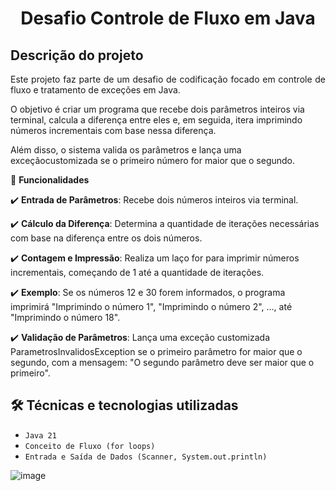 <h1 align="center"> Desafio Controle de Fluxo em Java </h1>

## Descrição do projeto

<p align="justify">
Este projeto faz parte de um desafio de codificação focado em controle de fluxo e tratamento de exceções em Java.

O objetivo é criar um programa que recebe dois parâmetros inteiros via terminal, calcula a diferença entre eles e, em seguida, itera imprimindo números incrementais com base nessa diferença. 

Além disso, o sistema valida os parâmetros e lança uma exceçãocustomizada se o primeiro número for maior que o segundo.</p>


🚀 **Funcionalidades**

:heavy_check_mark: **Entrada de Parâmetros**: Recebe dois números inteiros via terminal.

:heavy_check_mark: **Cálculo da Diferença**: Determina a quantidade de iterações necessárias com base na diferença entre os dois números.

:heavy_check_mark: **Contagem e Impressão**: Realiza um laço for para imprimir números incrementais, começando de 1 até a quantidade de iterações.

:heavy_check_mark: **Exemplo**: Se os números 12 e 30 forem informados, o programa imprimirá "Imprimindo o número 1", "Imprimindo o número 2", ..., até "Imprimindo o número 18".

:heavy_check_mark: **Validação de Parâmetros**: Lança uma exceção customizada ParametrosInvalidosException se o primeiro parâmetro for maior que o segundo, com a mensagem: "O segundo parâmetro deve ser maior que o primeiro".

###

## 🛠️ Técnicas e tecnologias utilizadas

- ``Java 21``
- ``Conceito de Fluxo (for loops)``
- ``Entrada e Saída de Dados (Scanner, System.out.println)``


![image](https://github.com/user-attachments/assets/e40c3e74-519b-4fd8-a870-df25ef98c2b4)

